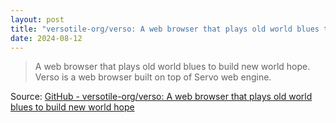 ```yaml
---
layout: post
title: "versotile-org/verso: A web browser that plays old world blues to build new world hope"
date: 2024-08-12
---
```


> A web browser that plays old world blues to build new world hope. Verso
is a web browser built on top of Servo web engine.

Source: [GitHub - versotile-org/verso: A web browser that plays old world
blues to build new world hope](https://github.com/versotile-org/verso)

